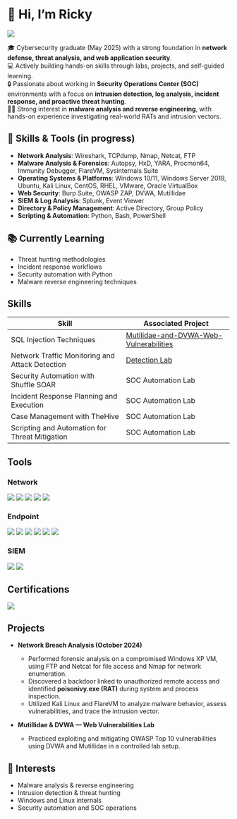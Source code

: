 # 👋 Hi, I’m Ricky
<a href="https://www.linkedin.com/in/ricky-bui-089446218/"><img src="https://img.shields.io/badge/-LinkedIn-0072b1?&style=for-the-badge&logo=linkedin&logoColor=white" /></a>

🎓 Cybersecurity graduate (May 2025) with a strong foundation in **network defense, threat analysis, and web application security**.  
💻 Actively building hands-on skills through labs, projects, and self-guided learning.  
🔒 Passionate about working in **Security Operations Center (SOC)** environments with a focus on **intrusion detection, log analysis, incident response, and proactive threat hunting**.  
🕵️‍♂️ Strong interest in **malware analysis and reverse engineering**, with hands-on experience investigating real-world RATs and intrusion vectors.  

## 🔧 Skills & Tools (in progress)
- **Network Analysis**: Wireshark, TCPdump, Nmap, Netcat, FTP  
- **Malware Analysis & Forensics**: Autopsy, HxD, YARA, Procmon64, Immunity Debugger, FlareVM, Sysinternals Suite  
- **Operating Systems & Platforms**: Windows 10/11, Windows Server 2019, Ubuntu, Kali Linux, CentOS, RHEL, VMware, Oracle VirtualBox  
- **Web Security**: Burp Suite, OWASP ZAP, DVWA, Mutillidae  
- **SIEM & Log Analysis**: Splunk, Event Viewer  
- **Directory & Policy Management**: Active Directory, Group Policy  
- **Scripting & Automation**: Python, Bash, PowerShell  

## 📚 Currently Learning
- Threat hunting methodologies  
- Incident response workflows  
- Security automation with Python
- Malware reverse engineering techniques

## Skills

| Skill                                         | Associated Project         |
|-----------------------------------------------|----------------------------|
| SQL Injection Techniques          | <a href="https://github.com/Ricjan5012/Mutilidae-and-DVWA-Web-Vulnerabilities/blob/main/README.md">Mutilidae-and-DVWA-Web-Vulnerabilities</a>|
| Network Traffic Monitoring and Attack Detection | <a href="https://google.com">Detection Lab</a>|
| Security Automation with Shuffle SOAR         | SOC Automation Lab|
| Incident Response Planning and Execution      | SOC Automation Lab|
| Case Management with TheHive                  | SOC Automation Lab|
| Scripting and Automation for Threat Mitigation | SOC Automation Lab|

## Tools

### Network
<div>
    <img src="https://img.shields.io/badge/-Wireshark-1679A7?&style=for-the-badge&logo=Wireshark&logoColor=white" />
    <img src="https://img.shields.io/badge/-Nmap-004170?&style=for-the-badge&logo=linux&logoColor=white" />
    <img src="https://img.shields.io/badge/-Netcat-000000?&style=for-the-badge&logo=gnubash&logoColor=white" />
    <img src="https://img.shields.io/badge/-TCPdump-FFA500?&style=for-the-badge&logo=linux&logoColor=white" />
    <img src="https://img.shields.io/badge/-Nessus-006400?&style=for-the-badge&logo=tenable&logoColor=white" />
</div>

### Endpoint
<div>
    <img src="https://img.shields.io/badge/-Sysinternals_Suite-0078D7?&style=for-the-badge&logo=microsoft&logoColor=white" />
    <img src="https://img.shields.io/badge/-Procmon64-FF4500?&style=for-the-badge&logoColor=white" />
    <img src="https://img.shields.io/badge/-Microsoft_Defender_for_Endpoint-00A4EF?&style=for-the-badge&logo=Microsoft&logoColor=white" />
    <img src="https://img.shields.io/badge/-Autopsy-2E86C1?&style=for-the-badge&logoColor=white" />
    <img src="https://img.shields.io/badge/-HxD-800080?&style=for-the-badge&logoColor=white" />
    <img src="https://img.shields.io/badge/-FlareVM-8B0000?&style=for-the-badge&logoColor=white" />
</div>

### SIEM
<div>
    <img src="https://img.shields.io/badge/-Splunk-000000?&style=for-the-badge&logo=Splunk&logoColor=white" />
    <img src="https://img.shields.io/badge/-Event_Viewer-696969?&style=for-the-badge&logo=microsoft&logoColor=white" />
</div>

## Certifications
<div>
<img src="https://img.shields.io/badge/-Security%2B-FF0000?&style=for-the-badge&logo=CompTIA&logoColor=white" />

## Projects

- **Network Breach Analysis (October 2024)**  
  - Performed forensic analysis on a compromised Windows XP VM, using FTP and Netcat for file access and Nmap for network enumeration.  
  - Discovered a backdoor linked to unauthorized remote access and identified **poisonivy.exe (RAT)** during system and process inspection.  
  - Utilized Kali Linux and FlareVM to analyze malware behavior, assess vulnerabilities, and trace the intrusion vector.  

- **Mutillidae & DVWA — Web Vulnerabilities Lab**  
  - Practiced exploiting and mitigating OWASP Top 10 vulnerabilities using DVWA and Mutillidae in a controlled lab setup.


## 👀 Interests
- Malware analysis & reverse engineering  
- Intrusion detection & threat hunting  
- Windows and Linux internals  
- Security automation and SOC operations  

